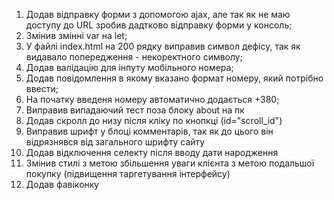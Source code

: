 1. Додав відправку форми з допомогою ajax, але так як не маю доступу до URL зробив дадтково відправку форми у консоль;
2. Змінив змінні var на let;
3. У файлі index.html на 200 рядку виправив символ дефісу, так як видавало попередження - некоректного символу;
4. Додав валідацію для інпуту мобільного номера;
5. Додав повідомлення в якому вказано формат номеру, який потрібно ввести;
6. На початку введеня номеру автоматично додається +380;
7. Виправив випадаючий тест поза блоку about на пк
8. Додав скролл до низу після кліку по кнопкці (id="scroll_id")
9. Виправив шрифт у блоці комментарів, так як до цього він відрязнявся від загального шрифту сайту
10. Додав відключення селекту після вводу дати народження
11. Змінив стилі з метою збільшення уваги клієнта з метою подальшої покупку (підвищення таргетування інтерфейсу)
12. Додав фавіконку
